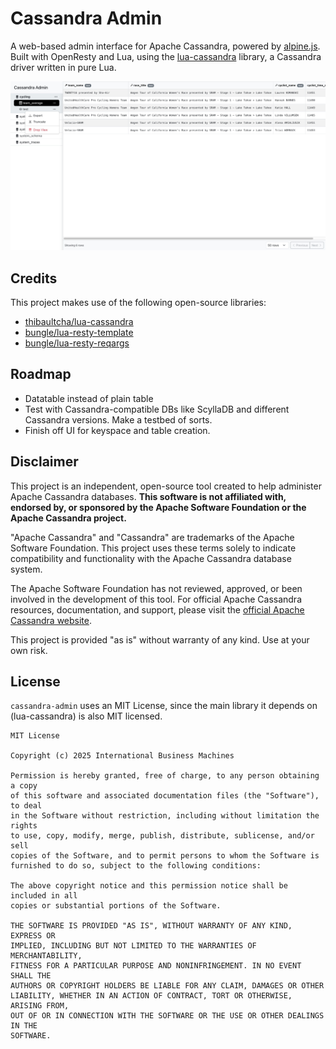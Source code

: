 # Cassandra Admin

A web-based admin interface for Apache Cassandra, powered by [alpine.js](https://github.com/alpinejs/alpine). Built with OpenResty and Lua, using the [lua-cassandra](https://github.com/thibaultcha/lua-cassandra) library, a Cassandra driver written in pure Lua.

![screenshot](/docs/screenshot.jpeg)

## Credits
This project makes use of the following open-source libraries:

- [thibaultcha/lua-cassandra](https://github.com/thibaultcha/lua-cassandra)
- [bungle/lua-resty-template](https://github.com/bungle/lua-resty-template)
- [bungle/lua-resty-reqargs](https://github.com/bungle/lua-resty-reqargs)

## Roadmap

* Datatable instead of plain table
* Test with Cassandra-compatible DBs like ScyllaDB and different Cassandra versions. Make a testbed of sorts.
* Finish off UI for keyspace and table creation.

## Disclaimer

This project is an independent, open-source tool created to help administer Apache Cassandra databases. **This software is not affiliated with, endorsed by, or sponsored by the Apache Software Foundation or the Apache Cassandra project.**

"Apache Cassandra" and "Cassandra" are trademarks of the Apache Software Foundation. This project uses these terms solely to indicate compatibility and functionality with the Apache Cassandra database system.

The Apache Software Foundation has not reviewed, approved, or been involved in the development of this tool. For official Apache Cassandra resources, documentation, and support, please visit the [official Apache Cassandra website](https://cassandra.apache.org/).

This project is provided "as is" without warranty of any kind. Use at your own risk.

## License

`cassandra-admin` uses an MIT License, since the main library it depends on (lua-cassandra) is also MIT licensed.

```
MIT License

Copyright (c) 2025 International Business Machines

Permission is hereby granted, free of charge, to any person obtaining a copy
of this software and associated documentation files (the "Software"), to deal
in the Software without restriction, including without limitation the rights
to use, copy, modify, merge, publish, distribute, sublicense, and/or sell
copies of the Software, and to permit persons to whom the Software is
furnished to do so, subject to the following conditions:

The above copyright notice and this permission notice shall be included in all
copies or substantial portions of the Software.

THE SOFTWARE IS PROVIDED "AS IS", WITHOUT WARRANTY OF ANY KIND, EXPRESS OR
IMPLIED, INCLUDING BUT NOT LIMITED TO THE WARRANTIES OF MERCHANTABILITY,
FITNESS FOR A PARTICULAR PURPOSE AND NONINFRINGEMENT. IN NO EVENT SHALL THE
AUTHORS OR COPYRIGHT HOLDERS BE LIABLE FOR ANY CLAIM, DAMAGES OR OTHER
LIABILITY, WHETHER IN AN ACTION OF CONTRACT, TORT OR OTHERWISE, ARISING FROM,
OUT OF OR IN CONNECTION WITH THE SOFTWARE OR THE USE OR OTHER DEALINGS IN THE
SOFTWARE.

```
